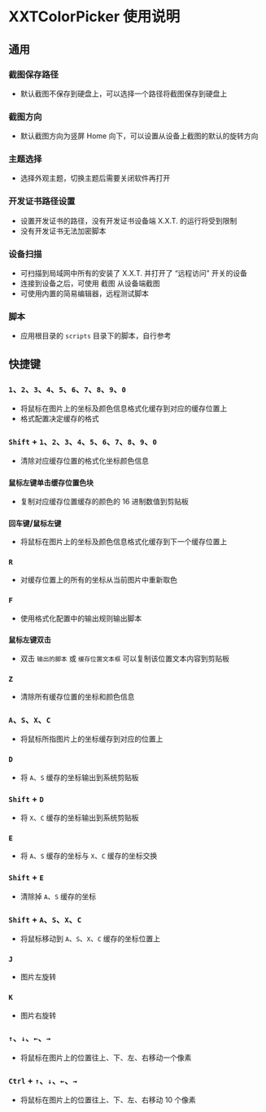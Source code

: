 # XXTColorPicker 使用说明

## 通用  

### 截图保存路径  
- 默认截图不保存到硬盘上，可以选择一个路径将截图保存到硬盘上  

### 截图方向  
- 默认截图方向为竖屏 Home 向下，可以设置从设备上截图的默认的旋转方向  

### 主题选择  
- 选择外观主题，切换主题后需要关闭软件再打开  

### 开发证书路径设置  
- 设置开发证书的路径，没有开发证书设备端 X.X.T. 的运行将受到限制  
- 没有开发证书无法加密脚本  

### 设备扫描  
- 可扫描到局域网中所有的安装了 X.X.T. 并打开了 “远程访问” 开关的设备  
- 连接到设备之后，可使用 截图 从设备端截图  
- 可使用内置的简易编辑器，远程测试脚本  

### 脚本  
- 应用根目录的 `scripts` 目录下的脚本，自行参考  

## 快捷键  

### `1`、`2`、`3`、`4`、`5`、`6`、`7`、`8`、`9`、`0`  
- 将鼠标在图片上的坐标及颜色信息格式化缓存到对应的缓存位置上  
- 格式配置决定缓存的格式  

### `Shift` + `1`、`2`、`3`、`4`、`5`、`6`、`7`、`8`、`9`、`0`  
- 清除对应缓存位置的格式化坐标颜色信息  

### `鼠标左键单击缓存位置色块`  
- 复制对应缓存位置缓存的颜色的 16 进制数值到剪贴板  

### `回车键`/`鼠标左键`  
- 将鼠标在图片上的坐标及颜色信息格式化缓存到下一个缓存位置上  

### `R`  
- 对缓存位置上的所有的坐标从当前图片中重新取色  

### `F`  
- 使用格式化配置中的输出规则输出脚本  

### `鼠标左键双击`  
- 双击 `输出的脚本` 或 `缓存位置文本框` 可以复制该位置文本内容到剪贴板  

### `Z`  
- 清除所有缓存位置的坐标和颜色信息  

### `A`、`S`、`X`、`C`  
- 将鼠标所指图片上的坐标缓存到对应的位置上  

### `D`  
- 将 `A`、`S` 缓存的坐标输出到系统剪贴板  

### `Shift` + `D`  
- 将 `X`、`C` 缓存的坐标输出到系统剪贴板  

### `E`  
- 将 `A`、`S` 缓存的坐标与 `X`、`C` 缓存的坐标交换  

### `Shift` + `E`  
- 清除掉 `A`、`S` 缓存的坐标  

### `Shift` + `A`、`S`、`X`、`C`  
- 将鼠标移动到 `A`、`S`、`X`、`C` 缓存的坐标位置上  

### `J`  
- 图片左旋转  

### `K`  
- 图片右旋转  

### `↑`、`↓`、`←`、`→`  
- 将鼠标在图片上的位置往上、下、左、右移动一个像素  

### `Ctrl` + `↑`、`↓`、`←`、`→`  
- 将鼠标在图片上的位置往上、下、左、右移动 10 个像素  